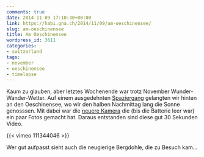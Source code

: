 ```yaml
---
comments: true
date: 2014-11-09 17:10:30+00:00
link: https://habi.gna.ch/2014/11/09/am-oeschinensee/
slug: am-oeschinensee
title: Am Oeschinensee
wordpress_id: 3611
categories:
- switzerland
tags:
- november
- oeschinensee
- timelapse
---
```


Kaum zu glauben, aber letztes Wochenende war trotz November Wunder-Wander-Wetter.
Auf einem ausgedehnten [Spaziergang](http://runkeeper.com/user/davidhaberthuer/activity/463846237) gelangten wir hinten an den Oeschinensee, wo wir den halben Nachmittag lang die Sonne genosssen.
Mit dabei war die [neuere Kamera](https://habi.gna.ch/2014/07/25/lumix-gm-1/) die (bis die Batterie leer war) ein paar Fotos gemacht hat.
Daraus entstanden sind diese gut 30 Sekunden Video.

{{< vimeo 111344046 >}}

Wer gut aufpasst sieht auch die neugierige Bergdohle, die zu Besuch kam...
